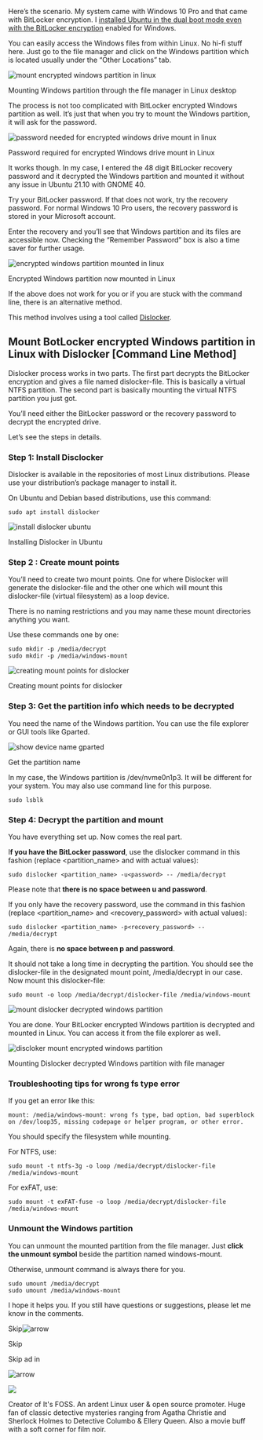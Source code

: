 Here’s the scenario. My system came with Windows 10 Pro and that came with BitLocker encryption. I [installed Ubuntu in the dual boot mode even with the BitLocker encryption](https://itsfoss.com/dual-boot-ubuntu-windows-bitlocker/) enabled for Windows.

You can easily access the Windows files from within Linux. No hi-fi stuff here. Just go to the file manager and click on the Windows partition which is located usually under the “Other Locations” tab.

![mount encrypted windows partition in linux](https://itsfoss.com/wp-content/uploads/2021/11/mount-encrypted-windows-partition-in-linux-800x476.png)

Mounting Windows partition through the file manager in Linux desktop

The process is not too complicated with BitLocker encrypted Windows partition as well. It’s just that when you try to mount the Windows partition, it will ask for the password.

![password needed for encrypted windows drive mount in linux](https://itsfoss.com/wp-content/uploads/2021/11/password-needed-for-encrypted-windows-drive-mount-in-Linux.png)

Password required for encrypted Windows drive mount in Linux

It works though. In my case, I entered the 48 digit BitLocker recovery password and it decrypted the Windows partition and mounted it without any issue in Ubuntu 21.10 with GNOME 40.

Try your BitLocker password. If that does not work, try the recovery password. For normal Windows 10 Pro users, the recovery password is stored in your Microsoft account.

Enter the recovery and you’ll see that Windows partition and its files are accessible now. Checking the “Remember Password” box is also a time saver for further usage.

![encrypted windows partition mounted in linux](https://itsfoss.com/wp-content/uploads/2021/11/encrypted-windows-partition-mounted-in-Linux-800x491.png)

Encrypted Windows partition now mounted in Linux

If the above does not work for you or if you are stuck with the command line, there is an alternative method.

This method involves using a tool called [Dislocker](https://github.com/Aorimn/dislocker).

## Mount BotLocker encrypted Windows partition in Linux with Dislocker \[Command Line Method\]

Dislocker process works in two parts. The first part decrypts the BitLocker encryption and gives a file named dislocker-file. This is basically a virtual NTFS partition. The second part is basically mounting the virtual NTFS partition you just got.

You’ll need either the BitLocker password or the recovery password to decrypt the encrypted drive.

Let’s see the steps in details.

### Step 1: Install Disclocker

Dislocker is available in the repositories of most Linux distributions. Please use your distribution’s package manager to install it.

On Ubuntu and Debian based distributions, use this command:

```
sudo apt install dislocker
```

![install dislocker ubuntu](https://itsfoss.com/wp-content/uploads/2021/11/install-dislocker-ubuntu.png)

Installing Dislocker in Ubuntu

### Step 2 : Create mount points

You’ll need to create two mount points. One for where Dislocker will generate the dislocker-file and the other one which will mount this dislocker-file (virtual filesystem) as a loop device.

There is no naming restrictions and you may name these mount directories anything you want.

Use these commands one by one:

```
sudo mkdir -p /media/decrypt
sudo mkdir -p /media/windows-mount
```

![creating mount points for dislocker](https://itsfoss.com/wp-content/uploads/2021/11/creating-mount-points-for-dislocker.png)

Creating mount points for dislocker

### Step 3: Get the partition info which needs to be decrypted

You need the name of the Windows partition. You can use the file explorer or GUI tools like Gparted.

![show device name gparted](https://itsfoss.com/wp-content/uploads/2021/11/show-device-name-gparted-800x416.png)

Get the partition name

In my case, the Windows partition is /dev/nvme0n1p3. It will be different for your system. You may also use command line for this purpose.

```
sudo lsblk
```

### Step 4: Decrypt the partition and mount

You have everything set up. Now comes the real part.

I**f you have the BitLocker password**, use the dislocker command in this fashion (replace <partition\_name> and <password> with actual values):

```
sudo dislocker <partition_name> -u<password> -- /media/decrypt
```

Please note that **there is no space between u and password**.

If you only have the recovery password, use the command in this fashion (replace <partition\_name> and <recovery\_password> with actual values):

```
sudo dislocker <partition_name> -p<recovery_password> -- /media/decrypt
```

Again, there is **no space between p and password**.

It should not take a long time in decrypting the partition. You should see the dislocker-file in the designated mount point, /media/decrypt in our case. Now mount this dislocker-file:

```
sudo mount -o loop /media/decrypt/dislocker-file /media/windows-mount
```

![mount dislocker decrypted windows partition](https://itsfoss.com/wp-content/uploads/2021/11/mount-dislocker-decrypted-windows-partition.png)

You are done. Your BitLocker encrypted Windows partition is decrypted and mounted in Linux. You can access it from the file explorer as well.

![discloker mount encrypted windows partition](https://itsfoss.com/wp-content/uploads/2021/11/discloker-mount-encrypted-windows-partition-800x483.png)

Mounting Dislocker decrypted Windows partition with file manager

### Troubleshooting tips for wrong fs type error

If you get an error like this:

```
mount: /media/windows-mount: wrong fs type, bad option, bad superblock on /dev/loop35, missing codepage or helper program, or other error.
```

You should specify the filesystem while mounting.

For NTFS, use:

```
sudo mount -t ntfs-3g -o loop /media/decrypt/dislocker-file /media/windows-mount
```

For exFAT, use:

```
sudo mount -t exFAT-fuse -o loop /media/decrypt/dislocker-file /media/windows-mount
```

### Unmount the Windows partition

You can unmount the mounted partition from the file manager. Just **click the unmount symbol** beside the partition named windows-mount.

Otherwise, unmount command is always there for you.

```
sudo umount /media/decrypt
sudo umount /media/windows-mount
```

I hope it helps you. If you still have questions or suggestions, please let me know in the comments.

Skip![arrow](https://sdk.apester.com/assets/iconRightArrow.svg)

Skip

Skip ad in

![arrow](https://sdk.apester.com/assets/iconRightArrow.svg)

![](https://itsfoss.com/wp-content/gravatars/2003563996b123e9460848e5ea27f4d6)

Creator of It's FOSS. An ardent Linux user & open source promoter. Huge fan of classic detective mysteries ranging from Agatha Christie and Sherlock Holmes to Detective Columbo & Ellery Queen. Also a movie buff with a soft corner for film noir.